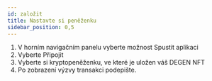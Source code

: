 ```yaml
---
id: založit
title: Nastavte si peněženku
sidebar_position: 0,5
---
```


1. V horním navigačním panelu vyberte možnost Spustit aplikaci
2. Vyberte Připojit
3. Vyberte si kryptopeněženku, ve které je uložen váš DEGEN NFT
4. Po zobrazení výzvy transakci podepište.
